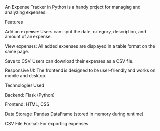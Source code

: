 An Expense Tracker in Python is a handy project for managing and analyzing expenses.

Features



Add an expense: Users can input the date, category, description, and amount of an expense.

View expenses: All added expenses are displayed in a table format on the same page.

Save to CSV: Users can download their expenses as a CSV file.

Responsive UI: The frontend is designed to be user-friendly and works on mobile and desktop.

Technologies Used

Backend: Flask (Python)

Frontend: HTML, CSS

Data Storage: Pandas DataFrame (stored in memory during runtime)

CSV File Format: For exporting expenses
